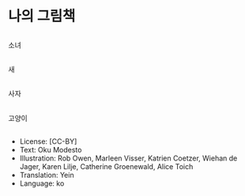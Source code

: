 # 나의 그림책

##
소녀

##
새

##
사자

##
고양이

##
* License: [CC-BY]
* Text: Oku Modesto
* Illustration: Rob Owen, Marleen Visser, Katrien Coetzer, Wiehan de Jager, Karen Lilje, Catherine Groenewald, Alice Toich
* Translation: Yein
* Language: ko

